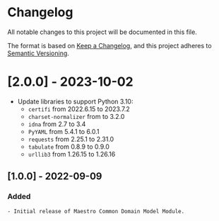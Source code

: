 # Changelog
All notable changes to this project will be documented in this file.

The format is based on [Keep a Changelog](https://keepachangelog.com/en/1.0.0/),
and this project adheres to [Semantic Versioning](https://semver.org/spec/v2.0.0.html).

# [2.0.0] - 2023-10-02
* Update libraries to support Python 3.10:
  * `certifi` from 2022.6.15 to 2023.7.2
  * `charset-normalizer` from  to 3.2.0
  * `idna` from 2.7 to 3.4
  * `PyYAML` from 5.4.1 to 6.0.1
  * `requests` from 2.25.1 to 2.31.0
  * `tabulate` from 0.8.9 to 0.9.0
  * `urllib3` from 1.26.15 to 1.26.16

## [1.0.0] - 2022-09-09
### Added
    - Initial release of Maestro Common Domain Model Module.

